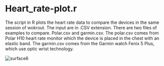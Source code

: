 # Heart_rate-plot.r

The script in R plots the heart rate data to compare the devices in the same session of wokrout. The input are in .CSV extension. There are two files of examples to compare. Polar.csv and garmin.csv. The polar.csv comes from Polar H10 heart rate monitor which the device is placed in the chest with an elastic band. The garmin.csv comes from the Garmin watch Fenix 5 Plus, which use optic wrist technology.

![surface6](https://user-images.githubusercontent.com/11890977/75126399-8d958880-566e-11ea-9bea-3e69f4f3704a.png)
